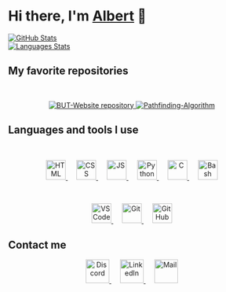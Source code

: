 <h1>
	Hi there, I'm 
	<a href="https://github.com/Eviive">Albert</a>
	👋
</h1>

<a href="https://github.com/Eviive?tab=repositories">
	<img alt="GitHub Stats" src="https://github-readme-stats.vercel.app/api?username=Eviive&count_private=true&include_all_commits=true&hide_border=true&theme=github_dark&show_icons=true&custom_title=GitHub%20Stats&hide=prs"/>
</a>
<br>
<a href="https://github.com/Eviive?tab=repositories">
	<img alt="Languages Stats" src="https://github-readme-stats.vercel.app/api/top-langs/?username=Eviive&langs_count=6&hide_border=true&theme=github_dark&custom_title=My%20Most%20Used%20Languages&layout=compact"/>
</a>

## My favorite repositories

<br>

<p align="center">
	<a href="https://github.com/Eviive/BUT-Website">
		<img alt="BUT-Website repository" src="https://github-readme-stats.vercel.app/api/pin/?username=Eviive&repo=BUT-Website&show_owner=false&theme=github_dark&border_color=30363d"/>
	</a>
	<a href="https://github.com/Eviive/Pathfinding-Algorithm">
		<img alt="Pathfinding-Algorithm" src="https://github-readme-stats.vercel.app/api/pin/?username=Eviive&repo=Pathfinding-Algorithm&show_owner=false&theme=github_dark&border_color=30363d"/>
	</a>
</p>

## Languages and tools I use

<br>

<p align="center">
	<a href="https://developer.mozilla.org/fr/docs/Web/HTML">
		<img height="40" width="40" alt="HTML" src="https://cdn.jsdelivr.net/gh/devicons/devicon/icons/html5/html5-original.svg"/>
	</a>
	&emsp;
	<a href="https://developer.mozilla.org/fr/docs/Web/CSS">
		<img height="40" width="40" alt="CSS" src="https://cdn.jsdelivr.net/gh/devicons/devicon/icons/css3/css3-original.svg"/>
	</a>
	&emsp;
	<a href="https://developer.mozilla.org/fr/docs/Web/JavaScript">
		<img height="40" width="40" alt="JS" src="https://cdn.jsdelivr.net/gh/devicons/devicon/icons/javascript/javascript-original.svg"/>
	</a>
	&emsp;
	<a href="https://www.python.org/">
		<img height="40" width="40" alt="Python" src="https://cdn.jsdelivr.net/gh/devicons/devicon/icons/python/python-original.svg"/>
	</a>
	&emsp;
	<a href="https://en.wikipedia.org/wiki/C_(programming_language)">
		<img height="40" width="40" alt="C" src="https://cdn.jsdelivr.net/gh/devicons/devicon/icons/c/c-original.svg"/>
	</a>
	&emsp;
	<a href="https://en.wikipedia.org/wiki/Bash_(Unix_shell)">
		<img height="40" width="40" alt="Bash" src="https://upload.wikimedia.org/wikipedia/commons/4/4b/Bash_Logo_Colored.svg"/>
	</a>
</p>

<br>

<p align="center">
	<a href="https://code.visualstudio.com/">
		<img height="40" width="40" alt="VS Code" src="https://cdn.jsdelivr.net/gh/devicons/devicon/icons/vscode/vscode-original.svg"/>
	</a>
	&emsp;
	<a href="https://git-scm.com/">
		<img height="40" width="40" alt="Git" src="https://cdn.jsdelivr.net/gh/devicons/devicon/icons/git/git-original.svg"/>
	</a>
	&emsp;
	<a href="https://github.com/">
		<img height="40" width="40" alt="GitHub" src="https://github.githubassets.com/favicons/favicon-dark.svg"/>
	</a>
</p>

## Contact me

<p align="center">
	<a href="https://discordapp.com/users/312690752884834314/">
		<img height="48" width="48" alt="Discord" src="https://img.icons8.com/color/48/000000/discord-new-logo.png"/>
	</a>
	&emsp;
	<a href="https://www.linkedin.com/in/albert-vaillon-984227222/">
		<img height="48" width="48" alt="LinkedIn" src="https://img.icons8.com/color/48/000000/linkedin.png"/>
	</a>
	&emsp;
	<a href="mailto:albert.vaillon21@gmail.com">
		<img height="48" width="48" alt="Mail" src="https://img.icons8.com/color/48/000000/apple-mail.png"/>
	</a>
</p>

<!--
**Eviive/Eviive** is a ✨ _special_ ✨ repository because its `README.md` (this file) appears on your GitHub profile.

Here are some ideas to get you started:

- 🔭 I’m currently working on ...
- 🌱 I’m currently learning ...
- 👯 I’m looking to collaborate on ...
- 🤔 I’m looking for help with ...
- 💬 Ask me about ...
- 📫 How to reach me: ...
- 😄 Pronouns: ...
- ⚡ Fun fact: ...
-->
